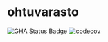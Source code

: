 # ohtuvarasto

![GHA Status Badge](https://github.com/Rokirok/ohtuvarasto/workflows/CI/badge.svg)
[![codecov](https://codecov.io/gh/Rokirok/ohtuvarasto/graph/badge.svg?token=S8UOAPHOM0)](https://codecov.io/gh/Rokirok/ohtuvarasto)
